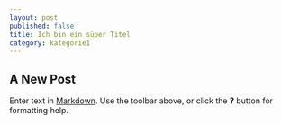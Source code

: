 ```yaml
---
layout: post
published: false
title: Ich bin ein süper Titel
category: kategorie1
---
```


## A New Post

Enter text in [Markdown](http://daringfireball.net/projects/markdown/). Use the toolbar above, or click the **?** button for formatting help.
